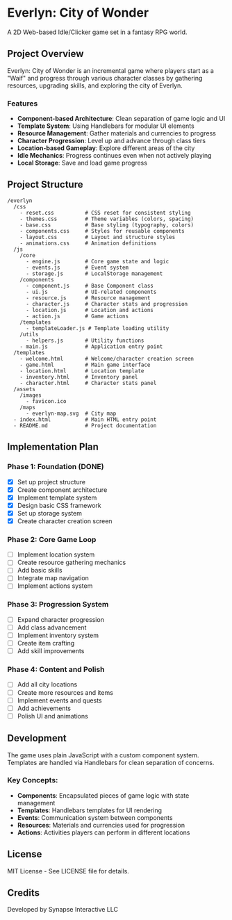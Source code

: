 # Everlyn: City of Wonder

A 2D Web-based Idle/Clicker game set in a fantasy RPG world.

## Project Overview

Everlyn: City of Wonder is an incremental game where players start as a "Waif" and progress through various character classes by gathering resources, upgrading skills, and exploring the city of Everlyn.

### Features

- **Component-based Architecture**: Clean separation of game logic and UI
- **Template System**: Using Handlebars for modular UI elements
- **Resource Management**: Gather materials and currencies to progress
- **Character Progression**: Level up and advance through class tiers
- **Location-based Gameplay**: Explore different areas of the city
- **Idle Mechanics**: Progress continues even when not actively playing
- **Local Storage**: Save and load game progress

## Project Structure

```
/everlyn
  /css
    - reset.css          # CSS reset for consistent styling
    - themes.css         # Theme variables (colors, spacing)
    - base.css           # Base styling (typography, colors)
    - components.css     # Styles for reusable components
    - layout.css         # Layout and structure styles
    - animations.css     # Animation definitions
  /js
    /core
      - engine.js        # Core game state and logic
      - events.js        # Event system
      - storage.js       # LocalStorage management
    /components
      - component.js     # Base Component class
      - ui.js            # UI-related components
      - resource.js      # Resource management
      - character.js     # Character stats and progression
      - location.js      # Location and actions
      - action.js        # Game actions
    /templates
      - templateLoader.js # Template loading utility
    /utils
      - helpers.js       # Utility functions
    - main.js            # Application entry point
  /templates
    - welcome.html       # Welcome/character creation screen
    - game.html          # Main game interface
    - location.html      # Location template
    - inventory.html     # Inventory panel
    - character.html     # Character stats panel
  /assets
    /images
      - favicon.ico
    /maps
      - everlyn-map.svg  # City map
  - index.html           # Main HTML entry point
  - README.md            # Project documentation
```

## Implementation Plan

### Phase 1: Foundation (DONE)
- [x] Set up project structure
- [x] Create component architecture
- [x] Implement template system
- [x] Design basic CSS framework
- [x] Set up storage system
- [x] Create character creation screen

### Phase 2: Core Game Loop
- [ ] Implement location system
- [ ] Create resource gathering mechanics
- [ ] Add basic skills
- [ ] Integrate map navigation
- [ ] Implement actions system

### Phase 3: Progression System
- [ ] Expand character progression
- [ ] Add class advancement
- [ ] Implement inventory system
- [ ] Create item crafting
- [ ] Add skill improvements

### Phase 4: Content and Polish
- [ ] Add all city locations
- [ ] Create more resources and items
- [ ] Implement events and quests
- [ ] Add achievements
- [ ] Polish UI and animations

## Development

The game uses plain JavaScript with a custom component system. Templates are handled via Handlebars for clean separation of concerns.

### Key Concepts:

- **Components**: Encapsulated pieces of game logic with state management
- **Templates**: Handlebars templates for UI rendering
- **Events**: Communication system between components
- **Resources**: Materials and currencies used for progression
- **Actions**: Activities players can perform in different locations

## License

MIT License - See LICENSE file for details.

## Credits

Developed by Synapse Interactive LLC